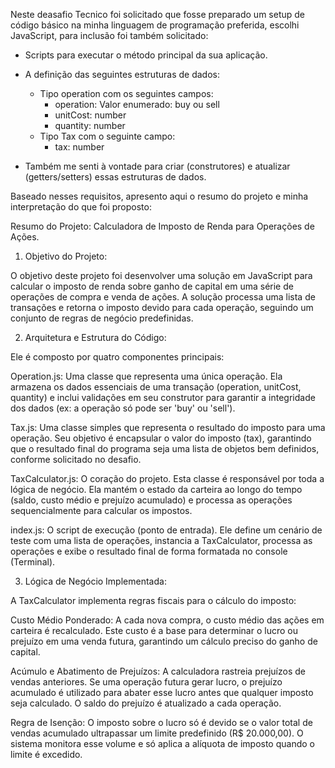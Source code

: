 Neste deasafio Tecnico foi solicitado que fosse preparado um setup de código básico na minha linguagem de programação preferida, escolhi JavaScript, para inclusão foi também solicitado:

- Scripts para executar o método principal da sua aplicação.
  
- A definição das seguintes estruturas de dados:
  - Tipo operation com os seguintes campos:
    - operation: Valor enumerado: buy ou sell
    - unitCost: number
    - quantity: number
  - Tipo Tax com o seguinte campo:
    - tax: number
      
- Também me senti à vontade para criar (construtores) e atualizar (getters/setters) essas estruturas de dados.

Baseado nesses requisitos, apresento aqui o resumo do projeto e minha interpretação do que foi proposto:

Resumo do Projeto: Calculadora de Imposto de Renda para Operações de Ações.

1. Objetivo do Projeto:

O objetivo deste projeto foi desenvolver uma solução em JavaScript para calcular o imposto de renda sobre ganho de capital em uma série de operações de compra e venda de ações. A solução processa uma lista de transações e retorna o imposto devido para cada operação, seguindo um conjunto de regras de negócio predefinidas.

2. Arquitetura e Estrutura do Código:

Ele é composto por quatro componentes principais:

Operation.js: Uma classe que representa uma única operação. Ela armazena os dados essenciais de uma transação (operation, unitCost, quantity) e inclui validações em seu construtor para garantir a integridade dos dados (ex: a operação só pode ser 'buy' ou 'sell').

Tax.js: Uma classe simples que representa o resultado do imposto para uma operação. Seu objetivo é encapsular o valor do imposto (tax), garantindo que o resultado final do programa seja uma lista de objetos bem definidos, conforme solicitado no desafio.

TaxCalculator.js: O coração do projeto. Esta classe é responsável por toda a lógica de negócio. Ela mantém o estado da carteira ao longo do tempo (saldo, custo médio e prejuízo acumulado) e processa as operações sequencialmente para calcular os impostos.

index.js: O script de execução (ponto de entrada). Ele define um cenário de teste com uma lista de operações, instancia a TaxCalculator, processa as operações e exibe o resultado final de forma formatada no console (Terminal).

3. Lógica de Negócio Implementada:

A TaxCalculator implementa regras fiscais para o cálculo do imposto:

Custo Médio Ponderado: A cada nova compra, o custo médio das ações em carteira é recalculado. Este custo é a base para determinar o lucro ou prejuízo em uma venda futura, garantindo um cálculo preciso do ganho de capital.

Acúmulo e Abatimento de Prejuízos: A calculadora rastreia prejuízos de vendas anteriores. Se uma operação futura gerar lucro, o prejuízo acumulado é utilizado para abater esse lucro antes que qualquer imposto seja calculado. O saldo do prejuízo é atualizado a cada operação.

Regra de Isenção: O imposto sobre o lucro só é devido se o valor total de vendas acumulado ultrapassar um limite predefinido (R$ 20.000,00). O sistema monitora esse volume e só aplica a alíquota de imposto quando o limite é excedido.
